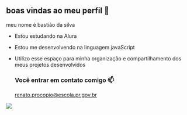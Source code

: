 ## boas vindas ao meu perfil 🥸

meu nome é bastião da silva

- Estou estudando na Alura
- Estou me desenvolvendo na linguagem javaScript
- Utilizo esse espaço para minha organização e compartilhamento dos meus projetos desenvolvidos

  ### Você entrar em contato comigo 📫

  renato.procopio@escola.pr.gov.br



![](https://media1.tenor.com/m/sYH-UVBUM2QAAAAd/bozo-drag.gif)
